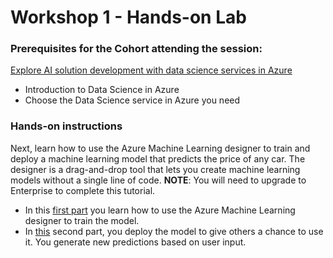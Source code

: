 # Workshop 1 - Hands-on Lab

### Prerequisites for the Cohort attending the session:

[Explore AI solution development with data science services in Azure](https://docs.microsoft.com/learn/paths/explore-data-science-tools-in-azure/)

- Introduction to Data Science in Azure
- Choose the Data Science service in Azure you need

### Hands-on instructions

Next, learn how to use the Azure Machine Learning designer to train and deploy a machine learning model that predicts the price of any car. The designer is a drag-and-drop tool that lets you create machine learning models without a single line of code.  **NOTE**: You will need to upgrade to Enterprise to complete this tutorial.

- In this [first part](https://docs.microsoft.com/en-us/azure/machine-learning/tutorial-designer-automobile-price-train-score
) you learn how to use the Azure Machine Learning designer to train the model.
- In [this](https://docs.microsoft.com/en-us/azure/machine-learning/tutorial-designer-automobile-price-deploy) second part, you deploy the model to give others a chance to use it. You generate new predictions based on user input.